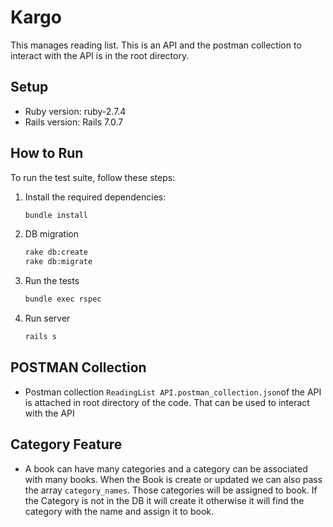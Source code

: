 # Kargo

This manages reading list. This is an API and the postman collection to interact with the API is in the root directory.

## Setup

- Ruby version: ruby-2.7.4
- Rails version: Rails 7.0.7

## How to Run

To run the test suite, follow these steps:

1. Install the required dependencies:

   ```sh
   bundle install

2. DB migration

    ```sh
    rake db:create
    rake db:migrate

3. Run the tests

    ```sh
    bundle exec rspec

4. Run server

    ```sh
    rails s

## POSTMAN Collection
- Postman collection `ReadingList API.postman_collection.json`of the API is attached in root directory of the code. That can be used to interact with the API

## Category Feature
- A book can have many categories and a category can be associated with many books. When the Book is create or updated we can also pass the array `category_names`. Those categories will be assigned to book. If the Category is not in the DB it will create it otherwise it will find the category with the name and assign it to book.